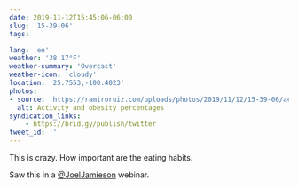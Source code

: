 ```yaml
---
date: 2019-11-12T15:45:06-06:00
slug: '15-39-06'
tags:

lang: 'en'
weather: '38.17°F'
weather-summary: 'Overcast'
weather-icon: 'cloudy'
location: '25.7553,-100.4023'
photos:
- source: 'https://ramiroruiz.com/uploads/photos/2019/11/12/15-39-06/activity-and-obesity-percentages.jpeg'
  alt: Activity and obesity percentages
syndication_links:
    - https://brid.gy/publish/twitter
tweet_id: ''
---
```

This is crazy. How important are the eating habits. 

Saw this in a <a href="https://twitter.com/@JoelJamieson">@JoelJamieson</a> webinar.